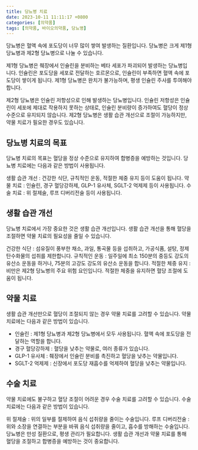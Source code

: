 ```yaml
---
title: 당뇨병 치료
date: 2023-10-11 11:11:17 +0800
categories: [의약품]
tags: [의약품, 바이오의약품, 당뇨병]
---
```


당뇨병은 혈액 속에 포도당이 너무 많이 쌓여 발생하는 질환입니다. 당뇨병은 크게 제1형 당뇨병과 제2형 당뇨병으로 나눌 수 있습니다.

제1형 당뇨병은 췌장에서 인슐린을 분비하는 베타 세포가 파괴되어 발생하는 당뇨병입니다. 인슐린은 포도당을 세포로 전달하는 호르몬으로, 인슐린이 부족하면 혈액 속에 포도당이 쌓이게 됩니다. 제1형 당뇨병은 완치가 불가능하며, 평생 인슐린 주사를 투여해야 합니다.

제2형 당뇨병은 인슐린 저항성으로 인해 발생하는 당뇨병입니다. 인슐린 저항성은 인슐린이 세포에 제대로 작용하지 못하는 상태로, 인슐린 분비량이 증가하여도 혈당이 정상 수준으로 유지되지 않습니다. 제2형 당뇨병은 생활 습관 개선으로 조절이 가능하지만, 약물 치료가 필요한 경우도 있습니다.

## 당뇨병 치료의 목표

당뇨병 치료의 목표는 혈당을 정상 수준으로 유지하여 합병증을 예방하는 것입니다. 당뇨병 치료에는 다음과 같은 방법이 사용됩니다.

생활 습관 개선 : 건강한 식단, 규칙적인 운동, 적절한 체중 유지 등이 도움이 됩니다.
약물 치료 : 인슐린, 경구 혈당강하제, GLP-1 유사체, SGLT-2 억제제 등이 사용됩니다.
수술 치료 : 위 절제술, 루프 디버리전술 등이 사용됩니다.

## 생활 습관 개선

당뇨병 치료에서 가장 중요한 것은 생활 습관 개선입니다. 생활 습관 개선을 통해 혈당을 조절하면 약물 치료의 필요성을 줄일 수 있습니다.

건강한 식단 : 섬유질이 풍부한 채소, 과일, 통곡물 등을 섭취하고, 가공식품, 설탕, 정제 탄수화물의 섭취를 제한합니다.
규칙적인 운동 : 일주일에 최소 150분의 중등도 강도의 유산소 운동을 하거나, 75분의 고강도 강도의 유산소 운동을 합니다.
적절한 체중 유지 : 비만은 제2형 당뇨병의 주요 위험 요인입니다. 적절한 체중을 유지하면 혈당 조절에 도움이 됩니다.

## 약물 치료

생활 습관 개선만으로 혈당이 조절되지 않는 경우 약물 치료를 고려할 수 있습니다. 약물 치료에는 다음과 같은 방법이 있습니다.

- 인슐린 : 제1형 당뇨병과 제2형 당뇨병에서 모두 사용됩니다. 혈액 속에 포도당을 전달하는 역할을 합니다.
- 경구 혈당강하제 : 혈당을 낮추는 약물로, 여러 종류가 있습니다.
- GLP-1 유사체 : 췌장에서 인슐린 분비를 촉진하고 혈당을 낮추는 약물입니다.
- SGLT-2 억제제 : 신장에서 포도당 재흡수를 억제하여 혈당을 낮추는 약물입니다.

## 수술 치료

약물 치료에도 불구하고 혈당 조절이 어려운 경우 수술 치료를 고려할 수 있습니다. 수술 치료에는 다음과 같은 방법이 있습니다.

위 절제술 : 위의 일부를 절제하여 음식 섭취량을 줄이는 수술입니다.
루프 디버리전술 : 위와 소장을 연결하는 부분을 바꿔 음식 섭취량을 줄이고, 흡수를 방해하는 수술입니다.
당뇨병은 만성 질환으로, 평생 관리가 필요합니다. 생활 습관 개선과 약물 치료를 통해 혈당을 조절하고 합병증을 예방하는 것이 중요합니다.